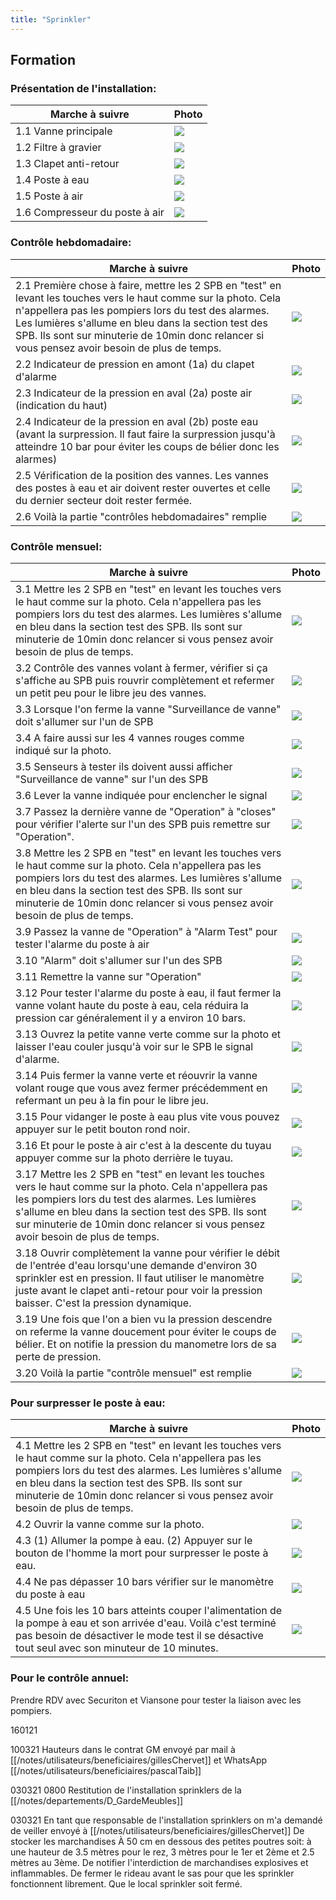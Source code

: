 ```yaml
---
title: "Sprinkler"
---
```


## Formation
### Présentation de l'installation:
| Marche à suivre | Photo |
|---|---|
|1.1 Vanne principale|![](/notes/pieces_jointes/images/i_entretien/i_sprinklerGM/I_SprinklerGM1-1.jpg)|
|1.2 Filtre à gravier|![](/notes/pieces_jointes/images/i_entretien/i_sprinklerGM/I_SprinklerGM1-2.jpg)|
|1.3 Clapet anti-retour|![](/notes/pieces_jointes/images/i_entretien/i_sprinklerGM/I_SprinklerGM1-3.jpg)|
|1.4 Poste à eau|![](/notes/pieces_jointes/images/i_entretien/i_sprinklerGM/I_SprinklerGM1-4.jpg)|
|1.5 Poste à air|![](/notes/pieces_jointes/images/i_entretien/i_sprinklerGM/I_SprinklerGM1-5.jpg)|
|1.6 Compresseur du poste à air|![](/notes/pieces_jointes/images/i_entretien/i_sprinklerGM/I_SprinklerGM1-6.jpg)|
### Contrôle hebdomadaire:
| Marche à suivre | Photo |
|---|---|
|2.1 Première chose à faire, mettre les 2 SPB en "test" en levant les touches vers le haut comme sur la photo. Cela n'appellera pas les pompiers lors du test des alarmes. Les lumières s'allume en bleu dans la section test des SPB. Ils sont sur minuterie de 10min donc relancer si vous pensez avoir besoin de plus de temps.|![](/notes/pieces_jointes/images/i_entretien/i_sprinklerGM/I_SprinklerGM2-1_3-1_3-8_3-17_4-1.jpg)|
|2.2 Indicateur de pression en amont (1a) du clapet d'alarme|![](/notes/pieces_jointes/images/i_entretien/i_sprinklerGM/I_SprinklerGM2-2.jpg)|
|2.3 Indicateur de la pression en aval (2a) poste air (indication du haut)|![](/notes/pieces_jointes/images/i_entretien/i_sprinklerGM/I_SprinklerGM2-3.jpg)|
|2.4 Indicateur de la pression en aval (2b) poste eau (avant la surpression. Il faut faire la surpression jusqu'à atteindre 10 bar pour éviter les coups de bélier donc les alarmes)|![](/notes/pieces_jointes/images/i_entretien/i_sprinklerGM/I_SprinklerGM2-4.jpg)|
|2.5 Vérification de la position des vannes. Les vannes des postes à eau et air doivent rester ouvertes et celle du dernier secteur doit rester fermée.|![](/notes/pieces_jointes/images/i_entretien/i_sprinklerGM/I_SprinklerGM2-5.jpg)|
|2.6 Voilà la partie "contrôles hebdomadaires" remplie|![](/notes/pieces_jointes/images/i_entretien/i_sprinklerGM/I_SprinklerGM2-6.jpg)|
### Contrôle mensuel:
| Marche à suivre | Photo |
|---|---|
|3.1 Mettre les 2 SPB en "test" en levant les touches vers le haut comme sur la photo. Cela n'appellera pas les pompiers lors du test des alarmes. Les lumières s'allume en bleu dans la section test des SPB. Ils sont sur minuterie de 10min donc relancer si vous pensez avoir besoin de plus de temps.|![](/notes/pieces_jointes/images/i_entretien/i_sprinklerGM/I_SprinklerGM2-1_3-1_3-8_3-17_4-1.jpg)|
|3.2 Contrôle des vannes volant à fermer, vérifier si ça s'affiche au SPB puis rouvrir complètement et refermer un petit peu pour le libre jeu des vannes. |![](/notes/pieces_jointes/images/i_entretien/i_sprinklerGM/I_SprinklerGM3-2.jpg)|
|3.3 Lorsque l'on ferme la vanne "Surveillance de vanne" doit s'allumer sur l'un de SPB|![](/notes/pieces_jointes/images/i_entretien/i_sprinklerGM/I_SprinklerGM3-3.jpg)|
|3.4 A faire aussi sur les 4 vannes rouges comme indiqué sur la photo.|![](/notes/pieces_jointes/images/i_entretien/i_sprinklerGM/I_SprinklerGM3-4.jpg)|
|3.5 Senseurs à tester ils doivent aussi afficher "Surveillance de vanne" sur l'un des SPB|![](/notes/pieces_jointes/images/i_entretien/i_sprinklerGM/I_SprinklerGM3-5.jpg)|
|3.6 Lever la vanne indiquée pour enclencher le signal|![](/notes/pieces_jointes/images/i_entretien/i_sprinklerGM/I_SprinklerGM3-6.jpg)|
|3.7 Passez la dernière vanne de "Operation" à "closes" pour vérifier l'alerte sur l'un des SPB puis remettre sur "Operation".|![](/notes/pieces_jointes/images/i_entretien/i_sprinklerGM/I_SprinklerGM3-7.jpg)|
|3.8 Mettre les 2 SPB en "test" en levant les touches vers le haut comme sur la photo. Cela n'appellera pas les pompiers lors du test des alarmes. Les lumières s'allume en bleu dans la section test des SPB. Ils sont sur minuterie de 10min donc relancer si vous pensez avoir besoin de plus de temps.|![](/notes/pieces_jointes/images/i_entretien/i_sprinklerGM/I_SprinklerGM2-1_3-1_3-8_3-17_4-1.jpg)|
|3.9 Passez la vanne de "Operation" à "Alarm Test" pour tester l'alarme du poste à air|![](/notes/pieces_jointes/images/i_entretien/i_sprinklerGM/I_SprinklerGM3-9.jpg)|
|3.10 "Alarm" doit s'allumer sur l'un des SPB|![](/notes/pieces_jointes/images/i_entretien/i_sprinklerGM/I_SprinklerGM3-10.jpg)|
|3.11 Remettre la vanne sur "Operation"|![](/notes/pieces_jointes/images/i_entretien/i_sprinklerGM/I_SprinklerGM3-11.jpg)|
|3.12 Pour tester l'alarme du poste à eau, il faut fermer la vanne volant haute du poste à eau, cela réduira la pression car généralement il y a environ 10 bars.|![](/notes/pieces_jointes/images/i_entretien/i_sprinklerGM/I_SprinklerGM3-12.jpg)|
|3.13 Ouvrez la petite vanne verte comme sur la photo et laisser l'eau couler jusqu'à voir sur le SPB le signal d'alarme.|![](/notes/pieces_jointes/images/i_entretien/i_sprinklerGM/I_SprinklerGM3-13.jpg)|
|3.14 Puis fermer la vanne verte et réouvrir la vanne volant rouge que vous avez fermer précédemment en refermant un peu à la fin pour le libre jeu.|![](/notes/pieces_jointes/images/i_entretien/i_sprinklerGM/I_SprinklerGM3-14.jpg)|
|3.15 Pour vidanger le poste à eau plus vite vous pouvez appuyer sur le petit bouton rond noir.|![](/notes/pieces_jointes/images/i_entretien/i_sprinklerGM/I_SprinklerGM3-15.jpg)|
|3.16 Et pour le poste à air c'est à la descente du tuyau appuyer comme sur la photo derrière le tuyau.|![](/notes/pieces_jointes/images/i_entretien/i_sprinklerGM/I_SprinklerGM3-16.jpg)|
|3.17 Mettre les 2 SPB en "test" en levant les touches vers le haut comme sur la photo. Cela n'appellera pas les pompiers lors du test des alarmes. Les lumières s'allume en bleu dans la section test des SPB. Ils sont sur minuterie de 10min donc relancer si vous pensez avoir besoin de plus de temps.|![](/notes/pieces_jointes/images/i_entretien/i_sprinklerGM/I_SprinklerGM2-1_3-1_3-8_3-17_4-1.jpg)|
|3.18 Ouvrir complètement la vanne pour vérifier le débit de l'entrée d'eau lorsqu'une demande d'environ 30 sprinkler est en pression. Il faut utiliser le manomètre juste avant le clapet anti-retour pour voir la pression baisser. C'est la pression dynamique.|![](/notes/pieces_jointes/images/i_entretien/i_sprinklerGM/I_SprinklerGM3-18.jpg)|
|3.19 Une fois que l'on a bien vu la pression descendre on referme la vanne doucement pour éviter le coups de bélier. Et on notifie la pression du manometre lors de sa perte de pression.|![](/notes/pieces_jointes/images/i_entretien/i_sprinklerGM/I_SprinklerGM3-19.jpg)|
|3.20 Voilà la partie "contrôle mensuel" est remplie|![](/notes/pieces_jointes/images/i_entretien/i_sprinklerGM/I_SprinklerGM3-20.jpg)|
### Pour surpresser le poste à eau:
| Marche à suivre | Photo |
|---|---|
|4.1 Mettre les 2 SPB en "test" en levant les touches vers le haut comme sur la photo. Cela n'appellera pas les pompiers lors du test des alarmes. Les lumières s'allume en bleu dans la section test des SPB. Ils sont sur minuterie de 10min donc relancer si vous pensez avoir besoin de plus de temps.|![](/notes/pieces_jointes/images/i_entretien/i_sprinklerGM/I_SprinklerGM2-1_3-1_3-8_3-17_4-1.jpg)|
|4.2 Ouvrir la vanne comme sur la photo.|![](/notes/pieces_jointes/images/i_entretien/i_sprinklerGM/I_SprinklerGM4-2.jpg)|
|4.3 (1) Allumer la pompe à eau. (2) Appuyer sur le bouton de l'homme la mort pour surpresser le poste à eau.|![](/notes/pieces_jointes/images/i_entretien/i_sprinklerGM/I_SprinklerGM4-3.jpg)|
|4.4 Ne pas dépasser 10 bars vérifier sur le manomètre du poste à eau|![](/notes/pieces_jointes/images/i_entretien/i_sprinklerGM/I_SprinklerGM4-4.jpg)|
|4.5 Une fois les 10 bars atteints couper l'alimentation de la pompe à eau et son arrivée d'eau. Voilà c'est terminé pas besoin de désactiver le mode test il se désactive tout seul avec son minuteur de 10 minutes.|![](/notes/pieces_jointes/images/i_entretien/i_sprinklerGM/I_SprinklerGM4-5.jpg)|
### Pour le contrôle annuel: 
Prendre RDV avec Securiton et Viansone pour tester la liaison avec les pompiers.

160121

100321 Hauteurs dans le contrat GM envoyé par mail à [[/notes/utilisateurs/beneficiaires/gillesChervet]] et WhatsApp [[/notes/utilisateurs/beneficiaires/pascalTaib]]

030321 0800 Restitution de l'installation sprinklers de la [[/notes/departements/D_GardeMeubles]]

030321 En tant que responsable de l'installation sprinklers on m'a demandé de veiller envoyé à [[/notes/utilisateurs/beneficiaires/gillesChervet]] De stocker les marchandises À 50 cm en dessous des petites poutres soit: à une hauteur de 3.5 mètres pour le rez, 3 mètres pour le 1er et 2ème et 2.5 mètres au 3ème. De notifier l'interdiction de marchandises explosives et inflammables. De fermer le rideau avant le sas pour que les sprinkler fonctionnent librement. Que le local sprinkler soit fermé.